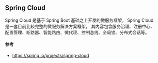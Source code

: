 Spring Cloud
------------

Spring Cloud 是基于 Spring Boot 基础之上开发的微服务框架，
Spring Cloud 是一套目前比较完整的微服务解决方案框架，
其内容包含服务治理、注册中心、配置管理、断路器、智能路由、微代理、控制总线、全局锁、分布式会话等。

#### 参考
 - https://spring.io/projects/spring-cloud
